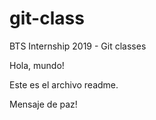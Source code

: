 # git-class
BTS Internship 2019 - Git classes 

Hola, mundo!

Este es el archivo readme.

Mensaje de paz!
